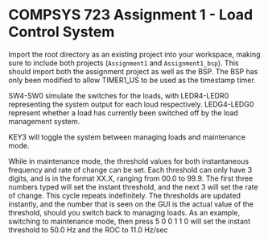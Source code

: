 # COMPSYS 723 Assignment 1 - Load Control System

Import the root directory as an existing project into your workspace, making sure to include both projects (`Assignment1` and `Assignment1_bsp`). This should import both the assignment project as well as the BSP. The BSP has only been modified to allow TIMER1_US to be used as the timestamp timer.

SW4-SW0 simulate the switches for the loads, with LEDR4-LEDR0 representing the system output for each loud respectively. LEDG4-LEDG0 represent whether a load has currently been switched off by the load management system.

KEY3 will toggle the system between managing loads and maintenance mode.

While in maintenance mode, the threshold values for both instantaneous frequency and rate of change can be set.  Each threshold can only have 3 digits, and is in the format  XX.X, ranging from 00.0 to 99.9. The first three numbers typed will set the instant threshold, and the next 3 will set the rate of change. This cycle repeats indefinitely. The thresholds are updated instantly, and the number that is seen on the GUI is the actual value of the threshold, should you switch back to managing loads.
As an example, switching to maintenance mode, then press  5 0 0 1 1 0 will set the instant threshold to 50.0 Hz and the ROC to 11.0 Hz/sec
